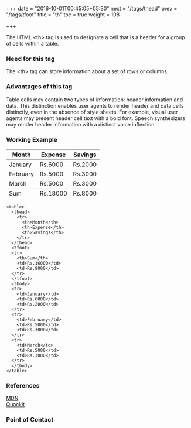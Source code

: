 +++
date = "2016-10-01T00:45:05+05:30"
next = "/tags/thead"
prev = "/tags/tfoot"
title = "th"
toc = true
weight = 108

+++

The HTML <span class='tag-span'>&lt;th&gt;</span> tag is used to designate a cell that is a header for a group of cells within a table.

<h3>Need for this tag</h3>

The <span class='tag-span'>&lt;th&gt;</span> tag can store information about a set of rows or columns.

<h3>Advantages of this tag</h3>

Table cells may contain two types of information: header information and data. This distinction enables user agents to render header and data cells distinctly, even in the absence of style sheets. For example, visual user agents may present header cell text with a bold font. Speech synthesizers may render header information with a distinct voice inflection.

<h3>Working Example</h3>

<table>
  <thead>
    <tr>
      <th>Month</th>
      <th>Expense</th>
      <th>Savings</th>
    </tr>
  </thead>
  <tfoot>
    <tr>
      <td>Sum</td>
      <td>Rs.18000</td>
      <td>Rs.8000</td>
    </tr>
  </tfoot>
  <tbody>
    <tr>
      <td>January</td>
      <td>Rs.6000</td>
      <td>Rs.2000</td>
    </tr>
    <tr>
      <td>February</td>
      <td>Rs.5000</td>
      <td>Rs.3000</td>
    </tr>
    <tr>
      <td>March</td>
      <td>Rs.5000</td>
      <td>Rs.3000</td>
    </tr>
  </tbody>
</table>

    <table>
      <thead>
        <tr>
          <th>Month</th>
          <th>Expense</th>
          <th>Savings</th>
        </tr>
      </thead>
      <tfoot>
      <tr>
        <th>Sum</th>
        <td>Rs.16000</td>
        <td>Rs.8000</td>
      </tr>
      </tfoot>
      <tbody>
      <tr>
        <td>January</td>
        <td>Rs.6000</td>
        <td>Rs.2000</td>
      </tr>
      <tr>
        <td>February</td>
        <td>Rs.5000</td>
        <td>Rs.3000</td>
      </tr>
      <tr>
        <td>March</td>
        <td>Rs.5000</td>
        <td>Rs.3000</td>
      </tr>
      </tbody>
    </table>

<h3>References</h3>

[MDN](https://developer.mozilla.org/en/docs/Web/HTML/Element/th)
<br>
[Quackit](http://www.quackit.com/html/tags/html_th_tag.cfm)

<h3>Point of Contact</h3>
